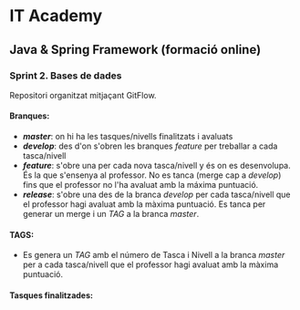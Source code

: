 # IT Academy
## Java & Spring Framework (formació online)
### Sprint 2. Bases de dades
Repositori organitzat mitjaçant GitFlow.

#### **Branques:**
* ***master***: on hi ha les tasques/nivells finalitzats i avaluats
* ***develop***: des d'on s'obren les branques _feature_ per treballar a cada tasca/nivell 
* ***feature***: s'obre una per cada nova tasca/nivell y és on es desenvolupa. És la que s'ensenya al professor. No es tanca (merge cap a _develop_) fins que el professor no l'ha avaluat amb la máxima puntuació.
* ***release***: s'obre una des de la branca _develop_ per cada tasca/nivell que el professor hagi avaluat amb la màxima puntuació. Es tanca per generar un merge i un _TAG_ a la branca _master_.

#### **TAGS:**
* Es genera un _TAG_ amb el número de Tasca i Nivell a la branca _master_ per a cada tasca/nivell que el professor hagi avaluat amb la màxima puntuació.

#### **Tasques finalitzades:**
